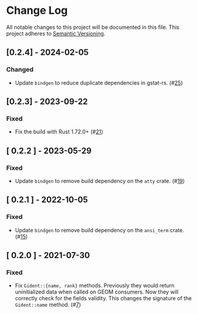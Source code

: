 # Change Log

All notable changes to this project will be documented in this file.
This project adheres to [Semantic Versioning](http://semver.org/).

## [0.2.4] - 2024-02-05

### Changed

- Update `bindgen` to reduce duplicate dependencies in gstat-rs.
  (#[25](https://github.com/asomers/gstat-rs/pull/25))

## [0.2.3] - 2023-09-22

### Fixed

- Fix the build with Rust 1.72.0+
  (#[21](https://github.com/asomers/gstat-rs/pull/21))

## [ 0.2.2 ] - 2023-05-29

### Fixed

- Update `bindgen` to remove build dependency on the `atty` crate.
  (#[19](https://github.com/asomers/gstat-rs/pull/19))

## [ 0.2.1 ] - 2022-10-05

### Fixed

- Update `bindgen` to remove build dependency on the `ansi_term` crate.
  (#[15](https://github.com/asomers/gstat-rs/pull/15))

## [ 0.2.0 ] - 2021-07-30

### Fixed

- Fix `Gident::{name, rank}` methods.  Previously they would return
  uninitialized data when called on GEOM consumers.  Now they will correctly
  check for the fields validity.  This changes the signature of the
  `Gident::name` method.
  (#[7](https://github.com/asomers/gstat-rs/pull/7))
